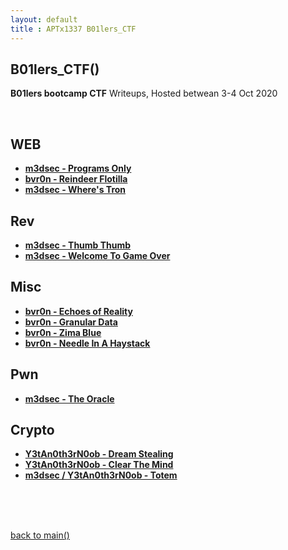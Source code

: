 ```yaml
---
layout: default
title : APTx1337 B01lers_CTF
---
```


## B01lers_CTF()

**B01lers bootcamp CTF** Writeups, Hosted betwean 3-4 Oct 2020

<br>

## WEB

- **[m3dsec - Programs Only](./b01lers/web_02_programs_only.md)**
- **[bvr0n  - Reindeer Flotilla](./b01lers/web_03_Reindeer_Flotilla.md)**
- **[m3dsec - Where's Tron](./b01lers/web_06_Wheres_Tron.md)**

## Rev

- **[m3dsec - Thumb Thumb](./b01lers/rev_03_Thumb_Thumb.md)**
- **[m3dsec - Welcome To Game Over](./b01lers/rev_04_Welcome_To_Game_Over.md)**

## Misc

- **[bvr0n - Echoes of Reality](./b01lers/misc_01_Echoes_of_Reality.md)**
- **[bvr0n - Granular Data](./b01lers/misc_02_Granular_Data.md)**
- **[bvr0n - Zima Blue](./b01lers/misc_04_Zima_Blue.md)**
- **[bvr0n - Needle In A Haystack](./b01lers/misc_03_Needle_In_A_Haystack.md)**

## Pwn

- **[m3dsec - The Oracle](./b01lers/pwn_03_The_Oracle.md)**

## Crypto

- **[Y3tAn0th3rN0ob - Dream Stealing](./b01lers/crypto_01_dream_Stealing.md)**
- **[Y3tAn0th3rN0ob - Clear The Mind](./b01lers/crypto_03_clear_the_Mind.md)**
- **[m3dsec / Y3tAn0th3rN0ob - Totem](./b01lers/crypto_05_Totem.md)**



<br>
<br>
<br>

[back to main()](../../index.md)

<br>
